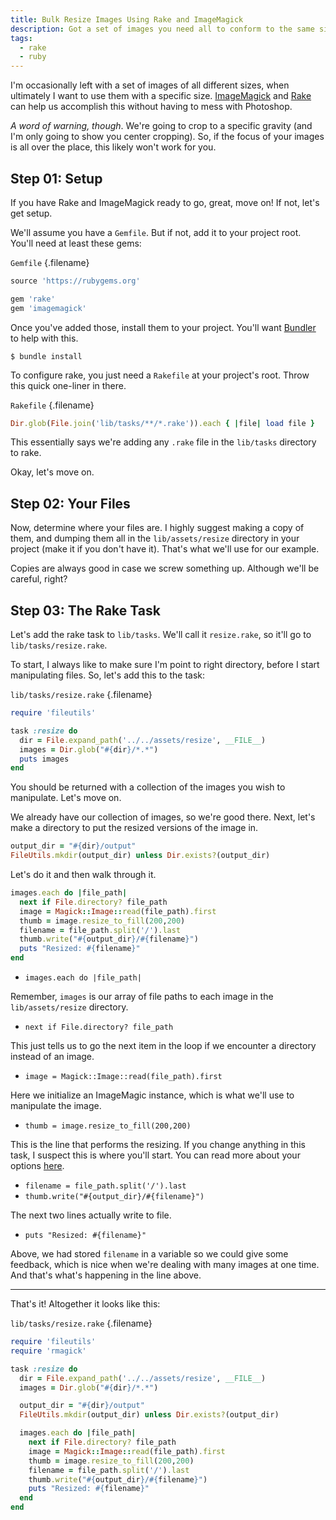 ```yaml
---
title: Bulk Resize Images Using Rake and ImageMagick
description: Got a set of images you need all to conform to the same size? Hate doing it manually? Me too. Let's write a rake task to solve our challenge.
tags:
  - rake
  - ruby
---
```


I'm occasionally left with a set of images of all different sizes, when ultimately I want to use them with a specific size. [ImageMagick](http://www.imagemagick.org/script/index.php) and [Rake](https://github.com/ruby/rake) can help us accomplish this without having to mess with Photoshop.

_A word of warning, though_. We're going to crop to a specific gravity (and I'm only going to show you center cropping). So, if the focus of your images is all over the place, this likely won't work for you.

## Step 01: Setup

If you have Rake and ImageMagick ready to go, great, move on! If not, let's get setup.

We'll assume you have a `Gemfile`. But if not, add it to your project root. You'll need at least these gems:

`Gemfile` {.filename}

```ruby
source 'https://rubygems.org'

gem 'rake'
gem 'imagemagick'
```

Once you've added those, install them to your project. You'll want [Bundler](http://bundler.io/) to help with this.

```text
$ bundle install
```

To configure rake, you just need a `Rakefile` at your project's root. Throw this quick one-liner in there.

`Rakefile` {.filename}

```ruby
Dir.glob(File.join('lib/tasks/**/*.rake')).each { |file| load file }
```

This essentially says we're adding any `.rake` file in the `lib/tasks` directory to rake.

Okay, let's move on.

## Step 02: Your Files

Now, determine where your files are. I highly suggest making a copy of them, and dumping them all in the `lib/assets/resize` directory in your project (make it if you don't have it). That's what we'll use for our example.

Copies are always good in case we screw something up. Although we'll be careful, right?

## Step 03: The Rake Task

Let's add the rake task to `lib/tasks`. We'll call it `resize.rake`, so it'll go to `lib/tasks/resize.rake`.

To start, I always like to make sure I'm point to right directory, before I start manipulating files. So, let's add this to the task:

`lib/tasks/resize.rake` {.filename}

```ruby
require 'fileutils'

task :resize do
  dir = File.expand_path('../../assets/resize', __FILE__)
  images = Dir.glob("#{dir}/*.*")
  puts images
end
```

You should be returned with a collection of the images you wish to manipulate. Let's move on.

We already have our collection of images, so we're good there. Next, let's make a directory to put the resized versions of the image in.

```ruby
output_dir = "#{dir}/output"
FileUtils.mkdir(output_dir) unless Dir.exists?(output_dir)
```

Let's do it and then walk through it.

```ruby
images.each do |file_path|
  next if File.directory? file_path
  image = Magick::Image::read(file_path).first
  thumb = image.resize_to_fill(200,200)
  filename = file_path.split('/').last
  thumb.write("#{output_dir}/#{filename}")
  puts "Resized: #{filename}"
end
```

- `images.each do |file_path|`

Remember, `images` is our array of file paths to each image in the `lib/assets/resize` directory.

- `next if File.directory? file_path`

This just tells us to go the next item in the loop if we encounter a directory instead of an image.

- `image = Magick::Image::read(file_path).first`

Here we initialize an ImageMagic instance, which is what we'll use to manipulate the image.

- `thumb = image.resize_to_fill(200,200)`

This is the line that performs the resizing. If you change anything in this task, I suspect this is where you'll start. You can read more about your options [here](https://rmagick.github.io/image3.html#resize).

- `filename = file_path.split('/').last`
- `thumb.write("#{output_dir}/#{filename}")`

The next two lines actually write to file.

- `puts "Resized: #{filename}"`

Above, we had stored `filename` in a variable so we could give some feedback, which is nice when we're dealing with many images at one time. And that's what's happening in the line above.

---

That's it! Altogether it looks like this:

`lib/tasks/resize.rake` {.filename}

```ruby
require 'fileutils'
require 'rmagick'

task :resize do
  dir = File.expand_path('../../assets/resize', __FILE__)
  images = Dir.glob("#{dir}/*.*")

  output_dir = "#{dir}/output"
  FileUtils.mkdir(output_dir) unless Dir.exists?(output_dir)

  images.each do |file_path|
    next if File.directory? file_path
    image = Magick::Image::read(file_path).first
    thumb = image.resize_to_fill(200,200)
    filename = file_path.split('/').last
    thumb.write("#{output_dir}/#{filename}")
    puts "Resized: #{filename}"
  end
end
```
